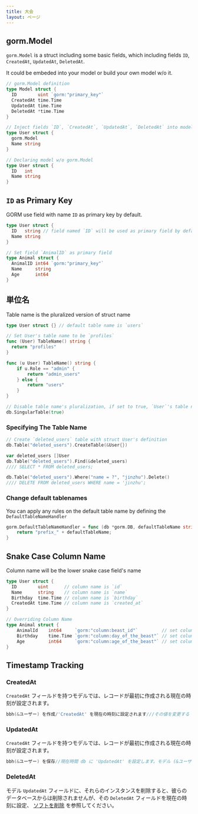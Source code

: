 ```yaml
---
title: 大会
layout: ページ
---
```

## gorm.Model

`gorm.Model` is a struct including some basic fields, which including fields `ID`, `CreatedAt`, `UpdatedAt`, `DeletedAt`.

It could be embeded into your model or build your own model w/o it.

```go
// gorm.Model definition
type Model struct {
  ID        uint `gorm:"primary_key"`
  CreatedAt time.Time
  UpdatedAt time.Time
  DeletedAt *time.Time
}

// Inject fields `ID`, `CreatedAt`, `UpdatedAt`, `DeletedAt` into model `User`
type User struct {
  gorm.Model
  Name string
}

// Declaring model w/o gorm.Model
type User struct {
  ID   int
  Name string
}
```

## `ID` as Primary Key

GORM use field with name `ID` as primary key by default.

```go
type User struct {
  ID   string // field named `ID` will be used as primary field by default
  Name string
}

// Set field `AnimalID` as primary field
type Animal struct {
  AnimalID int64 `gorm:"primary_key"`
  Name     string
  Age      int64
}
```

## 単位名

Table name is the pluralized version of struct name

```go
type User struct {} // default table name is `users`

// Set User's table name to be `profiles`
func (User) TableName() string {
  return "profiles"
}

func (u User) TableName() string {
    if u.Role == "admin" {
        return "admin_users"
    } else {
        return "users"
    }
}

// Disable table name's pluralization, if set to true, `User`'s table name will be `user`
db.SingularTable(true)
```

### Specifying The Table Name

```go
// Create `deleted_users` table with struct User's definition
db.Table("deleted_users").CreateTable(&User{})

var deleted_users []User
db.Table("deleted_users").Find(&deleted_users)
//// SELECT * FROM deleted_users;

db.Table("deleted_users").Where("name = ?", "jinzhu").Delete()
//// DELETE FROM deleted_users WHERE name = 'jinzhu';
```

### Change default tablenames

You can apply any rules on the default table name by defining the `DefaultTableNameHandler`

```go
gorm.DefaultTableNameHandler = func (db *gorm.DB, defaultTableName string) string  {
    return "prefix_" + defaultTableName;
}
```

## Snake Case Column Name

Column name will be the lower snake case field's name

```go
type User struct {
  ID        uint      // column name is `id`
  Name      string    // column name is `name`
  Birthday  time.Time // column name is `birthday`
  CreatedAt time.Time // column name is `created_at`
}

// Overriding Column Name
type Animal struct {
    AnimalId    int64     `gorm:"column:beast_id"`         // set column name to `beast_id`
    Birthday    time.Time `gorm:"column:day_of_the_beast"` // set column name to `day_of_the_beast`
    Age         int64     `gorm:"column:age_of_the_beast"` // set column name to `age_of_the_beast`
}
```

## Timestamp Tracking

### CreatedAt

`CreatedAt` フィールドを持つモデルでは、レコードが最初に作成される現在の時刻が設定されます。

```go
bbh(&ユーザー) を作成/'CreatedAt' を現在の時刻に設定されます///その値を変更する '更新' の db を使用することができます。モデル (&ユーザー)。更新 ("CreatedAt"、時間。Now())
```

### UpdatedAt

`CreatedAt` フィールドを持つモデルでは、レコードが最初に作成される現在の時刻が設定されます。

```go
bbh(&ユーザー) を保存//現在時間 db に 'UpdatedAt' を設定します。モデル (&ユーザー)。更新 (「名」,"jinzhu")//'UpdatedAt' を現在の時刻に設定されます
```

### DeletedAt

モデル `UpdatedAt` フィールドに、それらのインスタンスを削除すると、彼らのデータベースからは削除されませんが、その `DeletedAt` フィールドを現在の時刻に設定、 [ソフトを削除](/docs/delete.html#Soft-Delete) を参照してください。